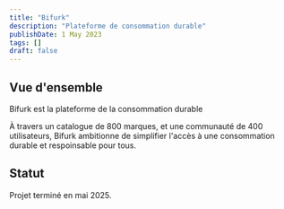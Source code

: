 ```yaml
---
title: "Bifurk"
description: "Plateforme de consommation durable"
publishDate: 1 May 2023
tags: []
draft: false
---
```


## Vue d'ensemble

Bifurk est la plateforme de la consommation durable

À travers un catalogue de 800 marques, et une communauté de 400 utilisateurs, Bifurk ambitionne de simplifier l'accès à une consommation durable et respoinsable pour tous.

## Statut

Projet terminé en mai 2025.
